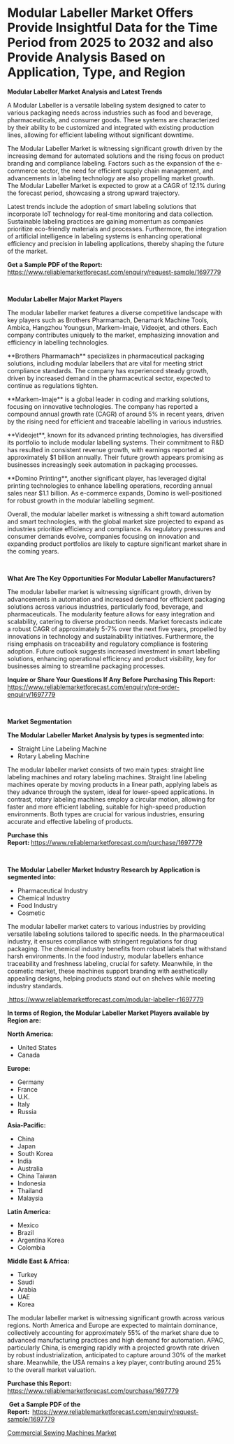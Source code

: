 <p><h1>Modular Labeller Market Offers Provide Insightful Data for the Time Period from 2025 to 2032 and also Provide Analysis Based on Application, Type, and Region</h1></p><p><strong>Modular Labeller Market Analysis and Latest Trends</strong></p>
<p><p>A Modular Labeller is a versatile labeling system designed to cater to various packaging needs across industries such as food and beverage, pharmaceuticals, and consumer goods. These systems are characterized by their ability to be customized and integrated with existing production lines, allowing for efficient labeling without significant downtime. </p><p>The Modular Labeller Market is witnessing significant growth driven by the increasing demand for automated solutions and the rising focus on product branding and compliance labeling. Factors such as the expansion of the e-commerce sector, the need for efficient supply chain management, and advancements in labeling technology are also propelling market growth. The Modular Labeller Market is expected to grow at a CAGR of 12.1% during the forecast period, showcasing a strong upward trajectory. </p><p>Latest trends include the adoption of smart labeling solutions that incorporate IoT technology for real-time monitoring and data collection. Sustainable labeling practices are gaining momentum as companies prioritize eco-friendly materials and processes. Furthermore, the integration of artificial intelligence in labeling systems is enhancing operational efficiency and precision in labeling applications, thereby shaping the future of the market.</p></p>
<p><strong>Get a Sample PDF of the Report:&nbsp;</strong> <a href="https://www.reliablemarketforecast.com/enquiry/request-sample/1697779?utm_campaign=3029&utm_medium=2&utm_source=Github&utm_content=ia&utm_term=24032025&utm_id=modular-labeller">https://www.reliablemarketforecast.com/enquiry/request-sample/1697779</a></p>
<p>&nbsp;</p>
<p><strong>Modular Labeller Major Market Players</strong></p>
<p><p>The modular labeller market features a diverse competitive landscape with key players such as Brothers Pharmamach, Denamark Machine Tools, Ambica, Hangzhou Youngsun, Markem-Imaje, Videojet, and others. Each company contributes uniquely to the market, emphasizing innovation and efficiency in labelling technologies.</p><p>**Brothers Pharmamach** specializes in pharmaceutical packaging solutions, including modular labellers that are vital for meeting strict compliance standards. The company has experienced steady growth, driven by increased demand in the pharmaceutical sector, expected to continue as regulations tighten.</p><p>**Markem-Imaje** is a global leader in coding and marking solutions, focusing on innovative technologies. The company has reported a compound annual growth rate (CAGR) of around 5% in recent years, driven by the rising need for efficient and traceable labelling in various industries.</p><p>**Videojet**, known for its advanced printing technologies, has diversified its portfolio to include modular labelling systems. Their commitment to R&D has resulted in consistent revenue growth, with earnings reported at approximately $1 billion annually. Their future growth appears promising as businesses increasingly seek automation in packaging processes.</p><p>**Domino Printing**, another significant player, has leveraged digital printing technologies to enhance labelling operations, recording annual sales near $1.1 billion. As e-commerce expands, Domino is well-positioned for robust growth in the modular labelling segment.</p><p>Overall, the modular labeller market is witnessing a shift toward automation and smart technologies, with the global market size projected to expand as industries prioritize efficiency and compliance. As regulatory pressures and consumer demands evolve, companies focusing on innovation and expanding product portfolios are likely to capture significant market share in the coming years.</p></p>
<p>&nbsp;</p>
<p><strong>What Are The Key Opportunities For Modular Labeller Manufacturers?</strong></p>
<p><p>The modular labeller market is witnessing significant growth, driven by advancements in automation and increased demand for efficient packaging solutions across various industries, particularly food, beverage, and pharmaceuticals. The modularity feature allows for easy integration and scalability, catering to diverse production needs. Market forecasts indicate a robust CAGR of approximately 5-7% over the next five years, propelled by innovations in technology and sustainability initiatives. Furthermore, the rising emphasis on traceability and regulatory compliance is fostering adoption. Future outlook suggests increased investment in smart labelling solutions, enhancing operational efficiency and product visibility, key for businesses aiming to streamline packaging processes.</p></p>
<p><strong>Inquire or Share Your Questions If Any Before Purchasing This Report:</strong> <a href="https://www.reliablemarketforecast.com/enquiry/pre-order-enquiry/1697779?utm_campaign=3029&utm_medium=2&utm_source=Github&utm_content=ia&utm_term=24032025&utm_id=modular-labeller">https://www.reliablemarketforecast.com/enquiry/pre-order-enquiry/1697779</a></p>
<p>&nbsp;</p>
<p><strong>Market Segmentation</strong></p>
<p><strong>The Modular Labeller Market Analysis by types is segmented into:</strong></p>
<p><ul><li>Straight Line Labeling Machine</li><li>Rotary Labeling Machine</li></ul></p>
<p><p>The modular labeller market consists of two main types: straight line labeling machines and rotary labeling machines. Straight line labeling machines operate by moving products in a linear path, applying labels as they advance through the system, ideal for lower-speed applications. In contrast, rotary labeling machines employ a circular motion, allowing for faster and more efficient labeling, suitable for high-speed production environments. Both types are crucial for various industries, ensuring accurate and effective labeling of products.</p></p>
<p><strong>Purchase this Report:&nbsp;</strong><a href="https://www.reliablemarketforecast.com/purchase/1697779?utm_campaign=3029&utm_medium=2&utm_source=Github&utm_content=ia&utm_term=24032025&utm_id=modular-labeller">https://www.reliablemarketforecast.com/purchase/1697779</a></p>
<p>&nbsp;</p>
<p><strong>The Modular Labeller Market Industry Research by Application is segmented into:</strong></p>
<p><ul><li>Pharmaceutical Industry</li><li>Chemical Industry</li><li>Food Industry</li><li>Cosmetic</li></ul></p>
<p><p>The modular labeller market caters to various industries by providing versatile labeling solutions tailored to specific needs. In the pharmaceutical industry, it ensures compliance with stringent regulations for drug packaging. The chemical industry benefits from robust labels that withstand harsh environments. In the food industry, modular labellers enhance traceability and freshness labeling, crucial for safety. Meanwhile, in the cosmetic market, these machines support branding with aesthetically appealing designs, helping products stand out on shelves while meeting industry standards.</p></p>
<p><a href="https://www.reliablemarketforecast.com/modular-labeller-r1697779?utm_campaign=3029&utm_medium=2&utm_source=Github&utm_content=ia&utm_term=24032025&utm_id=modular-labeller">&nbsp;https://www.reliablemarketforecast.com/modular-labeller-r1697779</a></p>
<p><strong>In terms of Region, the Modular Labeller Market Players available by Region are:</strong></p>
<p>
    <p> <strong> North America: </strong>
        <ul>
            <li>United States</li>
            <li>Canada</li>
        </ul>
        </p> 
    <p> <strong> Europe: </strong>
        <ul>
            <li>Germany</li>
            <li>France</li>
            <li>U.K.</li>
            <li>Italy</li>
            <li>Russia</li>
        </ul>
        </p> 
    <p> <strong> Asia-Pacific: </strong>
        <ul>
            <li>China</li>
            <li>Japan</li>
            <li>South Korea</li>
            <li>India</li>
            <li>Australia</li>
            <li>China Taiwan</li>
            <li>Indonesia</li>
            <li>Thailand</li>
            <li>Malaysia</li>
        </ul>
        </p> 
    <p> <strong> Latin America: </strong>
        <ul>
            <li>Mexico</li>
            <li>Brazil</li>
            <li>Argentina Korea</li>
            <li>Colombia</li>
        </ul>
        </p> 
    <p> <strong> Middle East & Africa: </strong>
        <ul>
            <li>Turkey</li>
            <li>Saudi</li>
            <li>Arabia</li>
            <li>UAE</li>
            <li>Korea</li>
        </ul>
    </p>
    </p>
<p><p>The modular labeller market is witnessing significant growth across various regions. North America and Europe are expected to maintain dominance, collectively accounting for approximately 55% of the market share due to advanced manufacturing practices and high demand for automation. APAC, particularly China, is emerging rapidly with a projected growth rate driven by robust industrialization, anticipated to capture around 30% of the market share. Meanwhile, the USA remains a key player, contributing around 25% to the overall market valuation.</p></p>
<p><strong>Purchase this Report: </strong><a href="https://www.reliablemarketforecast.com/purchase/1697779?utm_campaign=3029&utm_medium=2&utm_source=Github&utm_content=ia&utm_term=24032025&utm_id=modular-labeller">https://www.reliablemarketforecast.com/purchase/1697779</a></p>
<p>&nbsp;<strong>Get a Sample PDF of the Report:&nbsp;&nbsp;</strong><a href="https://www.reliablemarketforecast.com/enquiry/request-sample/1697779?utm_campaign=3029&utm_medium=2&utm_source=Github&utm_content=ia&utm_term=24032025&utm_id=modular-labeller">https://www.reliablemarketforecast.com/enquiry/request-sample/1697779</a></p>
<p><strong></strong></p>
<p><p><a href="https://github.com/hunanuzmez/Market-Research-Report-List-1/blob/main/commercial-sewing-machines-market.md?utm_campaign=3029&utm_medium=2&utm_source=Github&utm_content=ia&utm_term=24032025&utm_id=modular-labeller">Commercial Sewing Machines Market</a></p></p>